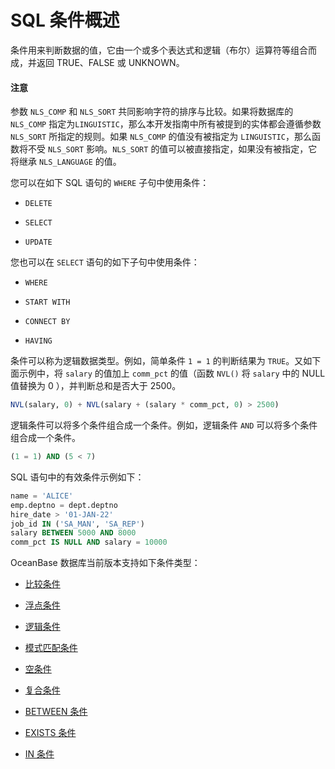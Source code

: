 # SQL 条件概述

条件用来判断数据的值，它由一个或多个表达式和逻辑（布尔）运算符等组合而成，并返回 TRUE、FALSE 或 UNKNOWN。

  <main id="notice" type='notice'>
    <h4>注意</h4>
    <p>参数 <code>NLS_COMP</code> 和 <code>NLS_SORT</code> 共同影响字符的排序与比较。如果将数据库的 <code>NLS_COMP</code> 指定为<code>LINGUISTIC</code>，那么本开发指南中所有被提到的实体都会遵循参数 <code>NLS_SORT</code> 所指定的规则。如果 <code>NLS_COMP</code> 的值没有被指定为 <code>LINGUISTIC</code>，那么函数将不受 <code>NLS_SORT</code> 影响。<code>NLS_SORT</code> 的值可以被直接指定，如果没有被指定，它将继承 <code>NLS_LANGUAGE</code> 的值。</p>
  </main>

您可以在如下 SQL 语句的 `WHERE` 子句中使用条件：

* `DELETE`

* `SELECT`

* `UPDATE`

您也可以在 `SELECT` 语句的如下子句中使用条件：

* `WHERE`

* `START WITH`

* `CONNECT BY`

* `HAVING`

条件可以称为逻辑数据类型。例如，简单条件 `1 = 1` 的判断结果为 `TRUE`。又如下面示例中，将 `salary` 的值加上 `comm_pct` 的值（函数 `NVL()` 将 `salary` 中的 NULL 值替换为 0 ），并判断总和是否大于 2500。

```sql
NVL(salary, 0) + NVL(salary + (salary * comm_pct, 0) > 2500)
```

逻辑条件可以将多个条件组合成一个条件。例如，逻辑条件 `AND` 可以将多个条件组合成一个条件。

```sql
(1 = 1) AND (5 < 7)
```

SQL 语句中的有效条件示例如下：

```sql
name = 'ALICE'
emp.deptno = dept.deptno
hire_date > '01-JAN-22'
job_id IN ('SA_MAN', 'SA_REP')
salary BETWEEN 5000 AND 8000
comm_pct IS NULL AND salary = 10000
```

OceanBase 数据库当前版本支持如下条件类型：

* [比较条件](../7.condition-of-oracle-mode/3.comparison-conditions-of-oracle-mode.md)

* [浮点条件](../7.condition-of-oracle-mode/4.floating-point-conditions-of-oracle-mode.md)

* [逻辑条件](../7.condition-of-oracle-mode/5.logical-conditions-of-oracle-mode.md)

* [模式匹配条件](../7.condition-of-oracle-mode/6.pattern-matching-conditions-of-oracle-mode.md)

* [空条件](../7.condition-of-oracle-mode/7.empty-condition-of-oracle-mode.md)

* [复合条件](../7.condition-of-oracle-mode/8.composite-condition-of-oracle-mode.md)

* [BETWEEN 条件](../7.condition-of-oracle-mode/9.between-condition-of-oracle-mode.md)

* [EXISTS 条件](../7.condition-of-oracle-mode/10.existence-condition-of-oracle-mode.md)

* [IN 条件](../7.condition-of-oracle-mode/11.in-conditions-of-oracle-mode.md)
